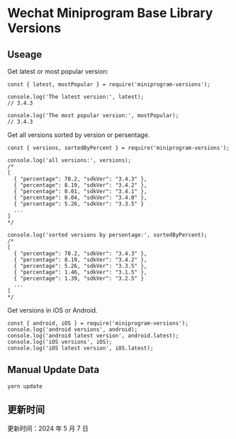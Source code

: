 
# Wechat Miniprogram Base Library Versions

## Useage

Get latest or most popular version:

```;
const { latest, mostPopular } = require('miniprogram-versions');

console.log('The latest version:', latest);
// 3.4.3

console.log('The most popular version:', mostPopular);
// 3.4.3

```

Get all versions sorted by version or persentage.

```
const { versions, sortedByPercent } = require('miniprogram-versions');

console.log('all versions:', versions);
/*
[
  { "percentage": 78.2, "sdkVer": "3.4.3" },
  { "percentage": 8.19, "sdkVer": "3.4.2" },
  { "percentage": 0.01, "sdkVer": "3.4.1" },
  { "percentage": 0.04, "sdkVer": "3.4.0" },
  { "percentage": 5.26, "sdkVer": "3.3.5" }
  ...
]
*/

console.log('sorted versions by persentage:', sortedByPercent);
/*
[
  { "percentage": 78.2, "sdkVer": "3.4.3" },
  { "percentage": 8.19, "sdkVer": "3.4.2" },
  { "percentage": 5.26, "sdkVer": "3.3.5" },
  { "percentage": 1.46, "sdkVer": "3.1.5" },
  { "percentage": 1.39, "sdkVer": "3.2.5" }
  ...
]
*/
```

Get versions in iOS or Android.

```
const { android, iOS } = require('miniprogram-versions');
console.log('android versions', android);
console.log('android latest version', android.latest);
console.log('iOS versions', iOS);
console.log('iOS latest version', iOS.latest);
```

## Manual Update Data

```
yarn update
```

## 更新时间

更新时间：2024 年 5 月 7 日

